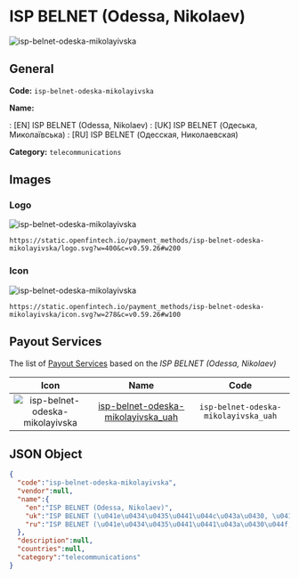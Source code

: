 
# ISP BELNET (Odessa, Nikolaev) 
![isp-belnet-odeska-mikolayivska](https://static.openfintech.io/payment_methods/isp-belnet-odeska-mikolayivska/logo.svg?w=400&c=v0.59.26#w200)  

## General 
**Code:** `isp-belnet-odeska-mikolayivska` 
 
**Name:** 
 
:	[EN] ISP BELNET (Odessa, Nikolaev) 
:	[UK] ISP BELNET (Одеська, Миколаївська) 
:	[RU] ISP BELNET (Одесская, Николаевская) 
 
**Category:** `telecommunications` 
 

## Images 

### Logo 
![isp-belnet-odeska-mikolayivska](https://static.openfintech.io/payment_methods/isp-belnet-odeska-mikolayivska/logo.svg?w=400&c=v0.59.26#w200)  

```
https://static.openfintech.io/payment_methods/isp-belnet-odeska-mikolayivska/logo.svg?w=400&c=v0.59.26#w200
```  

### Icon 
![isp-belnet-odeska-mikolayivska](https://static.openfintech.io/payment_methods/isp-belnet-odeska-mikolayivska/icon.svg?w=278&c=v0.59.26#w100)  

```
https://static.openfintech.io/payment_methods/isp-belnet-odeska-mikolayivska/icon.svg?w=278&c=v0.59.26#w100
```  

## Payout Services 
 
The list of [Payout Services](/payout-services/) based on the _ISP BELNET (Odessa, Nikolaev)_ 

|Icon|Name|Code| 
|:---:|:---:|:---:| 
|![isp-belnet-odeska-mikolayivska](https://static.openfintech.io/payout_methods/isp-belnet-odeska-mikolayivska/icon.png?w=278&c=v0.59.26#w40) |[isp-belnet-odeska-mikolayivska_uah](/payout-services/isp-belnet-odeska-mikolayivska_uah/)|`isp-belnet-odeska-mikolayivska_uah`| 
 

## JSON Object 

```json
{
  "code":"isp-belnet-odeska-mikolayivska",
  "vendor":null,
  "name":{
    "en":"ISP BELNET (Odessa, Nikolaev)",
    "uk":"ISP BELNET (\u041e\u0434\u0435\u0441\u044c\u043a\u0430, \u041c\u0438\u043a\u043e\u043b\u0430\u0457\u0432\u0441\u044c\u043a\u0430)",
    "ru":"ISP BELNET (\u041e\u0434\u0435\u0441\u0441\u043a\u0430\u044f, \u041d\u0438\u043a\u043e\u043b\u0430\u0435\u0432\u0441\u043a\u0430\u044f)"
  },
  "description":null,
  "countries":null,
  "category":"telecommunications"
}
```  

